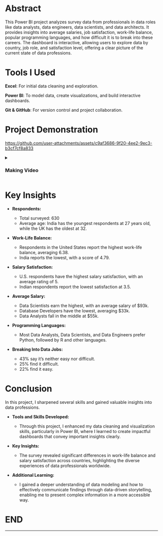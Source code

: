 # Abstract

This Power BI project analyzes survey data from professionals in data roles like data analysts, data engineers, data scientists, and data architects. It provides insights into average salaries, job satisfaction, work-life balance, popular programming languages, and how difficult it is to break into these careers. The dashboard is interactive, allowing users to explore data by country, job role, and satisfaction level, offering a clear picture of the current state of data professions.

# Tools I Used

**Excel**: For initial data cleaning and exploration.

**Power BI**: To model data, create visualizations, and build interactive dashboards.

**Git & GitHub**: For version control and project collaboration.

# Project Demonstration



https://github.com/user-attachments/assets/c9af3686-9f20-4ee2-9ec3-b3cf7cf8a833



<details>
  <summary><h3>Making Video</h2></summary>

  [![Video](https://i.ytimg.com/vi_webp/4xOX3FnPtsg/maxresdefault.webp)](https://www.youtube.com/watch?v=4xOX3FnPtsg)


</details>


# Key Insights

- **Respondents:**
  - Total surveyed: 630
  - Average age: India has the youngest respondents at 27 years old, while the UK has the oldest at 32.

- **Work-Life Balance:**
  - Respondents in the United States report the highest work-life balance, averaging 6.38.
  - India reports the lowest, with a score of 4.79.

- **Salary Satisfaction:**
  - U.S. respondents have the highest salary satisfaction, with an average rating of 5.
  - Indian respondents report the lowest satisfaction at 3.5.

- **Average Salary:**
  - Data Scientists earn the highest, with an average salary of $93k.
  - Database Developers have the lowest, averaging $33k.
  - Data Analysts fall in the middle at $55k.

- **Programming Languages:**
  - Most Data Analysts, Data Scientists, and Data Engineers prefer Python, followed by R and other languages.

- **Breaking Into Data Jobs:**
  - 43% say it’s neither easy nor difficult.
  - 25% find it difficult.
  - 22% find it easy.


# Conclusion

In this project, I sharpened several skills and gained valuable insights into data professions. 


- **Tools and Skills Developed:**
  - Through this project, I enhanced my data cleaning and visualization skills, particularly in Power BI, where I learned to create impactful dashboards that convey important insights clearly.

- **Key Insights:**
  - The survey revealed significant differences in work-life balance and salary satisfaction across countries, highlighting the diverse experiences of data professionals worldwide.

- **Additional Learning:**
  - I gained a deeper understanding of data modeling and how to effectively communicate findings through data-driven storytelling, enabling me to present complex information in a more accessible way.


# END
---
